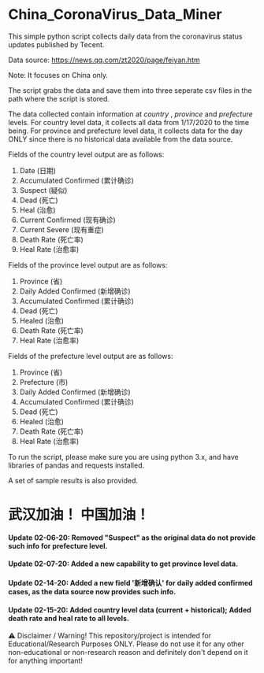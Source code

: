 
# China_CoronaVirus_Data_Miner

This simple python script collects daily data from the coronavirus status updates published by Tecent. 

Data source: https://news.qq.com/zt2020/page/feiyan.htm 

Note: It focuses on China only.

The script grabs the data and save them into three seperate csv files in the path where the script is stored. 

The data collected contain information at *country* , *province* and *prefecture* levels. For country level data, it collects all data from 1/17/2020 to the time being. For province and prefecture level data, it collects data for the day ONLY since there is no historical data available from the data source.


Fields of the country level output are as follows:
  1. Date (日期)
  2. Accumulated Confirmed (累计确诊)
  3. Suspect (疑似)
  4. Dead (死亡)
  5. Heal (治愈)
  6. Current Confirmed (现有确诊)
  7. Current Severe (现有重症)
  8. Death Rate (死亡率)
  9. Heal Rate (治愈率)


Fields of the province level output are as follows:
  1. Province (省)
  2. Daily Added Confirmed (新增确诊)
  3. Accumulated Confirmed (累计确诊)
  4. Dead (死亡)
  5. Healed (治愈)
  6. Death Rate (死亡率)
  7. Heal Rate (治愈率)

Fields of the prefecture level output are as follows:
  1. Province (省)
  2. Prefecture (市)
  3. Daily Added Confirmed (新增确诊)
  4. Accumulated Confirmed (累计确诊)
  5. Dead (死亡)
  6. Healed (治愈)
  7. Death Rate (死亡率)
  8. Heal Rate (治愈率)
  
To run the script, please make sure you are using python 3.x, and have libraries of pandas and requests installed.

A set of sample results is also provided.

# 武汉加油！ 中国加油！ #

#### Update 02-06-20: Removed "Suspect" as the original data do not provide such info for prefecture level.

#### Update 02-07-20: Added a new capability to get province level data.

#### Update 02-14-20: Added a new field '新增确认' for daily added confirmed cases, as the data source now provides such info.

#### Update 02-15-20: Added country level data (current + historical); Added death rate and heal rate to all levels.

⚠️ Disclaimer / Warning!
This repository/project is intended for Educational/Research Purposes ONLY.
Please do not use it for any other non-educational or non-research reason and definitely don't depend on it for anything important!

 
